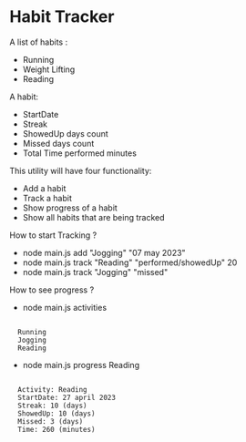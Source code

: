 # Habit Tracker

A list of habits :

- Running
- Weight Lifting
- Reading


A habit:

- StartDate
- Streak
- ShowedUp days count
- Missed days count
- Total Time performed minutes


This utility will have four functionality:

- Add a habit
- Track a habit
- Show progress of a habit
- Show all habits that are being tracked


How to start Tracking ?

- node main.js add "Jogging" "07 may 2023"
- node main.js track "Reading" "performed/showedUp" 20
- node main.js track "Jogging" "missed"


How to see progress ?

- node main.js activities

```

  Running 
  Jogging
  Reading

```

- node main.js progress Reading

```

  Activity: Reading
  StartDate: 27 april 2023
  Streak: 10 (days)
  ShowedUp: 10 (days)
  Missed: 3 (days)
  Time: 260 (minutes)

```
